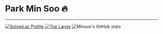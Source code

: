 Park Min Soo 🔥
==
---
[![Solved.ac Profile](http://mazassumnida.wtf/api/v2/generate_badge?boj=mspark010506)](https://solved.ac/mspark010506/)
[![Top Langs](https://github-readme-stats.vercel.app/api/top-langs/?username=minsoo0506&layout=donut-vertical)](https://github.com/anuraghazra/github-readme-stats)
![Minsoo's GitHub stats](https://github-readme-stats.vercel.app/api?username=minsoo0506&show_icons=true&theme=radical)


